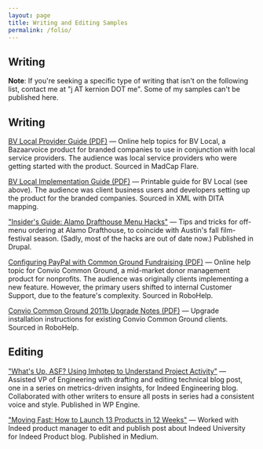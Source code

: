 ```yaml
---
layout: page
title: Writing and Editing Samples
permalink: /folio/
---
```


<h2>Writing</h2>

<p><strong>Note</strong>: If you're seeking a specific type of writing that isn't on the following list, contact me at "j AT kernion DOT me". Some of my samples can't be published here.</p>
  <h2>Writing</h2>

<p><a href="BVLocal_Provider.pdf" target="_blank">BV Local Provider Guide (PDF)</a> &#8212; Online help topics for BV Local, a Bazaarvoice product for branded companies to use in conjunction with local service providers. The audience was local service providers who were getting started with the product. Sourced in MadCap Flare.</p>

<p><a href="BVLocal_Implement.pdf" target="_blank">BV Local Implementation Guide (PDF)</a> &#8212; Printable guide for BV Local (see above). The audience was client business users and developers setting up the product for the branded companies. Sourced in XML with DITA mapping.</p>

<p><a href="https://www.slackerwood.com/node/4385" target="_blank">"Insider's Guide: Alamo Drafthouse Menu Hacks"</a> &#8212;  Tips and tricks for off-menu ordering at Alamo Drafthouse, to coincide with Austin's fall film-festival season. (Sadly, most of the hacks are out of date now.) Published in Drupal.</p>

<p><a href="Convio_Config_CGF.pdf" target="_blank">Configuring PayPal with Common Ground Fundraising (PDF)</a> &#8212; Online help topic for Convio Common Ground, a mid-market donor management product for nonprofits. The audience was originally clients implementing a new feature. However, the primary users shifted to internal Customer Support, due to the feature's complexity. Sourced in RoboHelp.</p>

<p><a href="Convio_Upgrade_2011b.pdf" target="_blank">Convio Common Ground 2011b Upgrade Notes (PDF)</a> &#8212; Upgrade installation instructions for existing Convio Common Ground clients. Sourced in RoboHelp.</p>

<h2>Editing</h2>

<p><a href="https://engineering.indeedblog.com/blog/2018/10/whats-up-asf-using-imhotep-to-understand-project-activity/" target="_blank">"What's Up, ASF? Using Imhotep to Understand Project Activity"</a> &#8212; Assisted VP of Engineering with drafting and editing technical blog post, one in a series on metrics-driven insights, for Indeed Engineering blog. Collaborated with other writers to ensure all posts in series had a consistent voice and style. Published in WP Engine.</p>

<p><a href="https://medium.com/indeed-engineering/moving-fast-how-to-launch-13-products-in-12-weeks-1e906a3b79d" target="_blank">"Moving Fast: How to Launch 13 Products in 12 Weeks"</a> &#8212; Worked with Indeed product manager to edit and publish post about Indeed University for Indeed Product blog. Published in Medium.</p>


